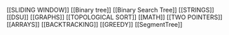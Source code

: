 [[SLIDING WINDOW]]
[[Binary tree]]
[[Binary Search Tree]]
[[STRINGS]]
[[DSU]]
[[GRAPHS]]
[[TOPOLOGICAL SORT]]
[[MATH]]
[[TWO POINTERS]]
[[ARRAYS]]
[[BACKTRACKING]]
[[GREEDY]]
[[SegmentTree]]

